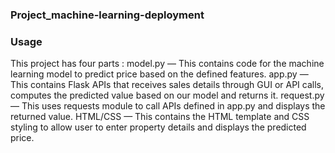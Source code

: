 ### Project_machine-learning-deployment
### Usage

This project has four parts :
model.py — This contains code for the machine learning model to predict price based on the defined features.
app.py — This contains Flask APIs that receives sales details through GUI or API calls, computes the predicted value based on our model and returns it.
request.py — This uses requests module to call APIs defined in app.py and displays the returned value.
HTML/CSS — This contains the HTML template and CSS styling to allow user to enter property details and displays the predicted price.